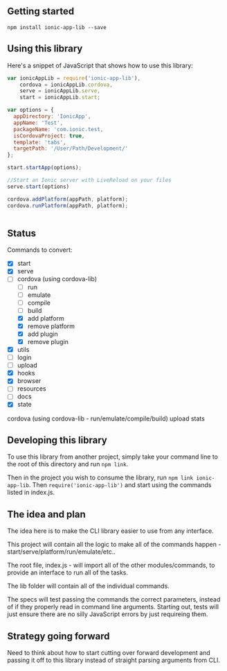 ## Getting started

`npm install ionic-app-lib --save`

## Using this library

Here's a snippet of JavaScript that shows how to use this library:

```javascript
var ionicAppLib = require('ionic-app-lib'),
    cordova = ionicAppLib.cordova,
    serve = ionicAppLib.serve,
    start = ionicAppLib.start;

var options = { 
  appDirectory: 'IonicApp',
  appName: 'Test',
  packageName: 'com.ionic.test,
  isCordovaProject: true,
  template: 'tabs',
  targetPath: '/User/Path/Development/' 
};

start.startApp(options);

//Start an Ionic server with LiveReload on your files
serve.start(options)

cordova.addPlatform(appPath, platform);
cordova.runPlatform(appPath, platform);



```

## Status

Commands to convert:

* [X] start
* [X] serve
* [ ] cordova (using cordova-lib)
  * [ ] run
  * [ ] emulate
  * [ ] compile
  * [ ] build
  * [X] add platform
  * [X] remove platform
  * [X] add plugin
  * [X] remove plugin
* [X] utils
* [ ] login
* [ ] upload
* [X] hooks
* [X] browser
* [ ] resources
* [ ] docs
* [X] state

cordova (using cordova-lib - run/emulate/compile/build)
upload
stats

## Developing this library

To use this library from another project, simply take your command line to the root of this directory and run `npm link`.

Then in the project you wish to consume the library, run `npm link ionic-app-lib`. Then `require('ionic-app-lib')` and start using the commands listed in index.js.

## The idea and plan

The idea here is to make the CLI library easier to use from any interface. 

This project will contain all the logic to make all of the commands happen - start/serve/platform/run/emulate/etc..

The root file, index.js - will import all of the other modules/commands, to provide an interface to run all of the tasks.

The lib folder will contain all of the individual commands.

The specs will test passing the commands the correct parameters, instead of if they properly read in command line arguments. Starting out, tests will just ensure there are no silly JavaScript errors by just requireing them.

## Strategy going forward

Need to think about how to start cutting over forward development and passing it off to this library instead of straight parsing arguments from CLI.

